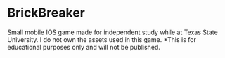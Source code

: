# BrickBreaker
Small mobile IOS game made for independent study while at Texas State University. I do not own the assets used in this game. *This is for educational purposes only and will not be published.
